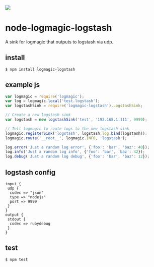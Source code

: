 <a href="https://nodei.co/npm-dl/logmagic-logstash/"><img src="https://nodei.co/npm-dl/logmagic-logstash.png"></a>
# node-logmagic-logstash
A sink for logmagic that outputs to logstash via udp.

## install
`$ npm install logmagic-logstash`

## example js
```javascript
var logmagic = require('logmagic');
var log = logmagic.local('test.logstash');
var logstashSink = require('logmagic-logstash').LogstashSink;

// Create a new logstash sink
var logstash = new logstashSink('test', '192.168.1.111', 9999);

// Tell logmagic to route logs to the new logstash sink
logmagic.registerSink('logstash', logstash.log.bind(logstash));
logmagic.route('__root__', logmagic.INFO, 'logstash');

log.error('Just a random log error', {'foo': 'bar', 'baz': 40});
log.info('Just a random log info', {'foo': 'bar', 'baz': 42});
log.debug('Just a random log debug', {'foo': 'bar', 'baz': 12});

```

## logstash config
```
input {
 udp {
  codec => "json"
  type => "nodejs"
  port => 9999
 }
}
output { 
 stdout {
  codec => rubydebug
 }
}
```

## test
`$ npm test`
